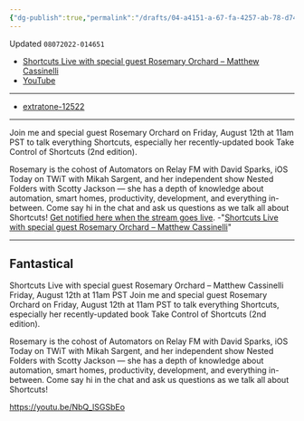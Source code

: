 ```yaml
---
{"dg-publish":true,"permalink":"/drafts/04-a4151-a-67-fa-4257-ab-78-d74-e738-d7-f8-c-2/","dgHomeLink":true,"dgPassFrontmatter":false}
---
```


Updated `08072022-014651`

- [Shortcuts Live with special guest Rosemary Orchard – Matthew Cassinelli](https://matthewcassinelli.com/shortcuts-live-special-guest-rosemary-orchard/)
- [YouTube](https://youtu.be/NbQ_lSGSbEo)

---


- [extratone-12522](https://t.me/extratone/12522)

---

Join me and special guest Rosemary Orchard on Friday, August 12th at 11am PST to talk everything Shortcuts, especially her recently-updated book Take Control of Shortcuts (2nd edition).

Rosemary is the cohost of Automators on Relay FM with David Sparks, iOS Today on TWiT with Mikah Sargent, and her independent show Nested Folders with Scotty Jackson — she has a depth of knowledge about automation, smart homes, productivity, development, and everything in-between.
Come say hi in the chat and ask us questions as we talk all about Shortcuts!
[Get notified here when the stream goes live](https://youtu.be/NbQ*lSGSbEo).
-"[Shortcuts Live with special guest Rosemary Orchard – Matthew Cassinelli](https://matthewcassinelli.com/shortcuts-live-special-guest-rosemary-orchard/)"

---

## Fantastical

Shortcuts Live with special guest Rosemary Orchard – Matthew Cassinelli
Friday, August 12th at 11am PST
Join me and special guest Rosemary Orchard on Friday, August 12th at 11am PST to talk everything Shortcuts, especially her recently-updated book Take Control of Shortcuts (2nd edition).

Rosemary is the cohost of Automators on Relay FM with David Sparks, iOS Today on TWiT with Mikah Sargent, and her independent show Nested Folders with Scotty Jackson — she has a depth of knowledge about automation, smart homes, productivity, development, and everything in-between.
Come say hi in the chat and ask us questions as we talk all about Shortcuts!

https://youtu.be/NbQ_lSGSbEo